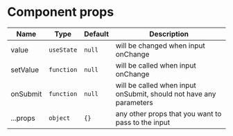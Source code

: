# Component props

| Name     | Type       | Default | Description                                                        |
| -------- | ---------- | ------- | ------------------------------------------------------------------ |
| value    | `useState` | `null`  | will be changed when input onChange                                |
| setValue | `function` | `null`  | will be called when input onChange                                 |
| onSubmit | `function` | `null`  | will be called when input onSubmit, should not have any parameters |
| ...props | `object`   | `{}`    | any other props that you want to pass to the input                 |
